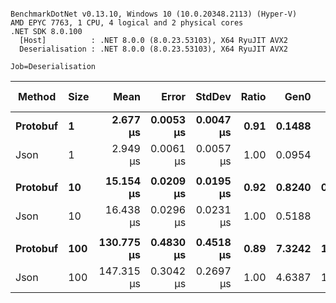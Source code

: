 ```

BenchmarkDotNet v0.13.10, Windows 10 (10.0.20348.2113) (Hyper-V)
AMD EPYC 7763, 1 CPU, 4 logical and 2 physical cores
.NET SDK 8.0.100
  [Host]          : .NET 8.0.0 (8.0.23.53103), X64 RyuJIT AVX2
  Deserialisation : .NET 8.0.0 (8.0.23.53103), X64 RyuJIT AVX2

Job=Deserialisation  

```
| Method   | Size | Mean       | Error     | StdDev    | Ratio | Gen0   | Gen1   | Allocated | Alloc Ratio |
|--------- |----- |-----------:|----------:|----------:|------:|-------:|-------:|----------:|------------:|
| **Protobuf** | **1**    |   **2.677 μs** | **0.0053 μs** | **0.0047 μs** |  **0.91** | **0.1488** |      **-** |   **2.45 KB** |        **1.52** |
| Json     | 1    |   2.949 μs | 0.0061 μs | 0.0057 μs |  1.00 | 0.0954 |      - |   1.62 KB |        1.00 |
|          |      |            |           |           |       |        |        |           |             |
| **Protobuf** | **10**   |  **15.154 μs** | **0.0209 μs** | **0.0195 μs** |  **0.92** | **0.8240** | **0.0305** |  **13.78 KB** |        **1.56** |
| Json     | 10   |  16.438 μs | 0.0296 μs | 0.0231 μs |  1.00 | 0.5188 |      - |   8.83 KB |        1.00 |
|          |      |            |           |           |       |        |        |           |             |
| **Protobuf** | **100**  | **130.775 μs** | **0.4830 μs** | **0.4518 μs** |  **0.89** | **7.3242** | **1.7090** | **123.52 KB** |        **1.58** |
| Json     | 100  | 147.315 μs | 0.3042 μs | 0.2697 μs |  1.00 | 4.6387 | 1.2207 |  78.29 KB |        1.00 |
